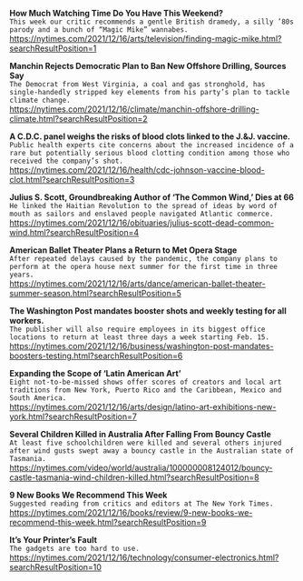 **How Much Watching Time Do You Have This Weekend?**\
`This week our critic recommends a gentle British dramedy, a silly ’80s parody and a bunch of “Magic Mike” wannabes.`\
https://nytimes.com/2021/12/16/arts/television/finding-magic-mike.html?searchResultPosition=1

**Manchin Rejects Democratic Plan to Ban New Offshore Drilling, Sources Say**\
`The Democrat from West Virginia, a coal and gas stronghold, has single-handedly stripped key elements from his party’s plan to tackle climate change.`\
https://nytimes.com/2021/12/16/climate/manchin-offshore-drilling-climate.html?searchResultPosition=2

**A C.D.C. panel weighs the risks of blood clots linked to the J.&J. vaccine.**\
`Public health experts cite concerns about the increased incidence of a rare but potentially serious blood clotting condition among those who received the company’s shot.`\
https://nytimes.com/2021/12/16/health/cdc-johnson-vaccine-blood-clot.html?searchResultPosition=3

**Julius S. Scott, Groundbreaking Author of ‘The Common Wind,’ Dies at 66**\
`He linked the Haitian Revolution to the spread of ideas by word of mouth as sailors and enslaved people navigated Atlantic commerce.`\
https://nytimes.com/2021/12/16/obituaries/julius-scott-dead-common-wind.html?searchResultPosition=4

**American Ballet Theater Plans a Return to Met Opera Stage**\
`After repeated delays caused by the pandemic, the company plans to perform at the opera house next summer for the first time in three years.`\
https://nytimes.com/2021/12/16/arts/dance/american-ballet-theater-summer-season.html?searchResultPosition=5

**The Washington Post mandates booster shots and weekly testing for all workers.**\
`The publisher will also require employees in its biggest office locations to return at least three days a week starting Feb. 15.`\
https://nytimes.com/2021/12/16/business/washington-post-mandates-boosters-testing.html?searchResultPosition=6

**Expanding the Scope of ‘Latin American Art’**\
`Eight not-to-be-missed shows offer scores of creators and local art traditions from New York, Puerto Rico and the Caribbean, Mexico and South America.`\
https://nytimes.com/2021/12/16/arts/design/latino-art-exhibitions-new-york.html?searchResultPosition=7

**Several Children Killed in Australia After Falling From Bouncy Castle**\
`At least five schoolchildren were killed and several others injured after wind gusts swept away a bouncy castle in the Australian state of Tasmania.`\
https://nytimes.com/video/world/australia/100000008124012/bouncy-castle-tasmania-wind-children-killed.html?searchResultPosition=8

**9 New Books We Recommend This Week**\
`Suggested reading from critics and editors at The New York Times.`\
https://nytimes.com/2021/12/16/books/review/9-new-books-we-recommend-this-week.html?searchResultPosition=9

**It’s Your Printer’s Fault**\
`The gadgets are too hard to use.`\
https://nytimes.com/2021/12/16/technology/consumer-electronics.html?searchResultPosition=10

